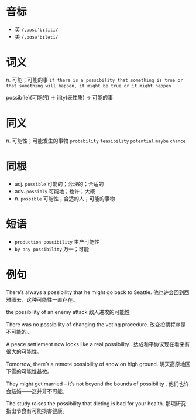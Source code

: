 # 音标

- 英 `/,pɒsɪ'bɪlɪtɪ/`
- 美 `/,pɑsə'bɪləti/`

# 词义

n. 可能；可能的事
`if there is a possibility that something is true or that something will happen, it might be true or it might happen`



possib(le)(可能的) ＋ ility(表性质) → 可能的事

# 同义

n. 可能性；可能发生的事物
`probability` `feasibility` `potential` `maybe` `chance`

# 同根

- adj. `possible` 可能的；合理的；合适的
- adv. `possibly` 可能地；也许；大概
- n. `possible` 可能性；合适的人；可能的事物

# 短语

- `production possibility` 生产可能性
- `by any possibility` 万一；可能

# 例句

There’s always a possibility that he might go back to Seattle.
他也许会回到西雅图去，这种可能性一直存在。

the possibility of an enemy attack
敌人进攻的可能性

There was no possibility of changing the voting procedure.
改变投票程序是不可能的。

A peace settlement now looks like a real possibility .
达成和平协议现在看来有很大的可能性。

Tomorrow, there’s a remote possibility of snow on high ground.
明天高原地区下雪的可能性甚微。

They might get married – it’s not beyond the bounds of possibility .
他们也许会结婚——这并非不可能。

The study raises the possibility that dieting is bad for your health.
那项研究指出节食有可能损害健康。


